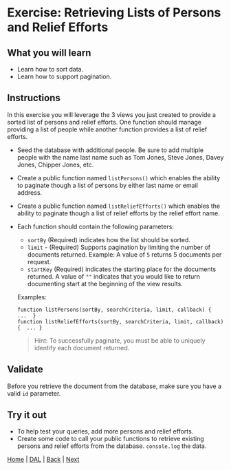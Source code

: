 # Exercise: Retrieving Lists of Persons and Relief Efforts

## What you will learn

- Learn how to sort data.
- Learn how to support pagination.

## Instructions

In this exercise you will leverage the 3 views you just created to provide a sorted list of persons and relief efforts.  One function should manage providing a list of people while another function provides a list of relief efforts.

- Seed the database with additional people.  Be sure to add multiple people with the name last name such as Tom Jones, Steve Jones, Davey Jones, Chipper Jones, etc.

- Create a public function named `listPersons()` which enables the ability to paginate though a list of persons by either last name or email address.  

- Create a public function named `listReliefEfforts()` which enables the ability to paginate though a list of relief efforts by the relief effort name.

- Each function should contain the following parameters:
  - `sortBy` (Required) indicates how the list should be sorted.  
  - `limit` - (Required) Supports pagination by limiting the number of documents returned.  Example:  A value of `5` returns 5 documents per request.
  - `startKey` (Required) indicates the starting place for the documents returned. A value of `""` indicates that you would like to return documenting start at the beginning of the view results.

  Examples:

  ```
  function listPersons(sortBy, searchCriteria, limit, callback) {  ...  }
  function listReliefEfforts(sortBy, searchCriteria, limit, callback) {  ... }
  ```

  > Hint:  To successfully paginate, you must be able to uniquely identify each document returned.  


## Validate

Before you retrieve the document from the database, make sure you have a valid `id` parameter.

## Try it out

- To help test your queries, add more persons and relief efforts.
- Create some code to call your public functions to retrieve existing persons and relief efforts from the database.  `console.log` the data.





[Home](/)  |  [DAL](/DAL)  |  [Back](/DAL/6)  |   [Next](/DAL/8)
